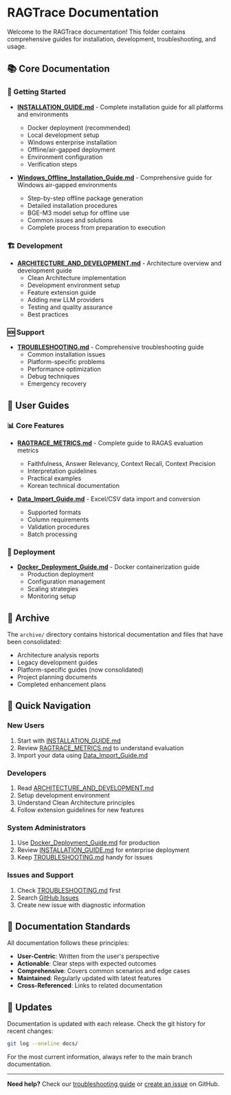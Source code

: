 # RAGTrace Documentation

Welcome to the RAGTrace documentation! This folder contains comprehensive guides for installation, development, troubleshooting, and usage.

## 📚 Core Documentation

### 🚀 Getting Started
- **[INSTALLATION_GUIDE.md](INSTALLATION_GUIDE.md)** - Complete installation guide for all platforms and environments
  - Docker deployment (recommended)
  - Local development setup
  - Windows enterprise installation
  - Offline/air-gapped deployment
  - Environment configuration
  - Verification steps

- **[Windows_Offline_Installation_Guide.md](Windows_Offline_Installation_Guide.md)** - Comprehensive guide for Windows air-gapped environments
  - Step-by-step offline package generation
  - Detailed installation procedures
  - BGE-M3 model setup for offline use
  - Common issues and solutions
  - Complete process from preparation to execution

### 🏗️ Development
- **[ARCHITECTURE_AND_DEVELOPMENT.md](ARCHITECTURE_AND_DEVELOPMENT.md)** - Architecture overview and development guide
  - Clean Architecture implementation
  - Development environment setup
  - Feature extension guide
  - Adding new LLM providers
  - Testing and quality assurance
  - Best practices

### 🆘 Support
- **[TROUBLESHOOTING.md](TROUBLESHOOTING.md)** - Comprehensive troubleshooting guide
  - Common installation issues
  - Platform-specific problems
  - Performance optimization
  - Debug techniques
  - Emergency recovery

## 📖 User Guides

### 📊 Core Features
- **[RAGTRACE_METRICS.md](RAGTRACE_METRICS.md)** - Complete guide to RAGAS evaluation metrics
  - Faithfulness, Answer Relevancy, Context Recall, Context Precision
  - Interpretation guidelines
  - Practical examples
  - Korean technical documentation

- **[Data_Import_Guide.md](Data_Import_Guide.md)** - Excel/CSV data import and conversion
  - Supported formats
  - Column requirements
  - Validation procedures
  - Batch processing

### 🐳 Deployment
- **[Docker_Deployment_Guide.md](Docker_Deployment_Guide.md)** - Docker containerization guide
  - Production deployment
  - Configuration management
  - Scaling strategies
  - Monitoring setup

## 📂 Archive

The `archive/` directory contains historical documentation and files that have been consolidated:

- Architecture analysis reports
- Legacy development guides
- Platform-specific guides (now consolidated)
- Project planning documents
- Completed enhancement plans

## 🎯 Quick Navigation

### New Users
1. Start with [INSTALLATION_GUIDE.md](INSTALLATION_GUIDE.md)
2. Review [RAGTRACE_METRICS.md](RAGTRACE_METRICS.md) to understand evaluation
3. Import your data using [Data_Import_Guide.md](Data_Import_Guide.md)

### Developers
1. Read [ARCHITECTURE_AND_DEVELOPMENT.md](ARCHITECTURE_AND_DEVELOPMENT.md)
2. Setup development environment
3. Understand Clean Architecture principles
4. Follow extension guidelines for new features

### System Administrators
1. Use [Docker_Deployment_Guide.md](Docker_Deployment_Guide.md) for production
2. Review [INSTALLATION_GUIDE.md](INSTALLATION_GUIDE.md) for enterprise deployment
3. Keep [TROUBLESHOOTING.md](TROUBLESHOOTING.md) handy for issues

### Issues and Support
1. Check [TROUBLESHOOTING.md](TROUBLESHOOTING.md) first
2. Search [GitHub Issues](https://github.com/ntts9990/RAGTrace/issues)
3. Create new issue with diagnostic information

## 📝 Documentation Standards

All documentation follows these principles:

- **User-Centric**: Written from the user's perspective
- **Actionable**: Clear steps with expected outcomes
- **Comprehensive**: Covers common scenarios and edge cases
- **Maintained**: Regularly updated with latest features
- **Cross-Referenced**: Links to related documentation

## 🔄 Updates

Documentation is updated with each release. Check the git history for recent changes:

```bash
git log --oneline docs/
```

For the most current information, always refer to the main branch documentation.

---

**Need help?** Check our [troubleshooting guide](TROUBLESHOOTING.md) or [create an issue](https://github.com/ntts9990/RAGTrace/issues) on GitHub.